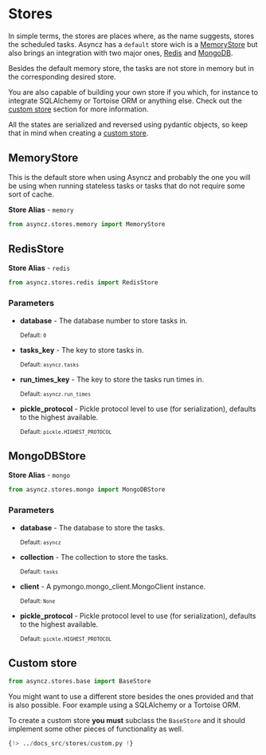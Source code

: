 # Stores

In simple terms, the stores are places where, as the name suggests, stores the scheduled tasks.
Asyncz has a `default` store wich is a [MemoryStore](#memoryStore) but also brings an integration
with two major ones, [Redis](#redisstore) and [MongoDB](#mongostore).

Besides the default memory store, the tasks are not store in memory but in the corresponding desired
store.

You are also capable of building your own store if you which, for instance to integrate SQLAlchemy
or Tortoise ORM or anything else. Check out the [custom store](#custom-store) section for more
information.

All the states are serialized and reversed using pydantic objects, so keep that in mind when
creating a [custom store](#custom-store).

## MemoryStore

This is the default store when using Asyncz and probably the one you will be using when running
stateless tasks or tasks that do not require some sort of cache.

**Store Alias** - `memory`

```python
from asyncz.stores.memory import MemoryStore
```

## RedisStore

**Store Alias** - `redis`

```python
from asyncz.stores.redis import RedisStore
```

### Parameters

* **database** - The database number to store tasks in.

    <sup>Default: `0`</sup>

* **tasks_key** - The key to store tasks in.

    <sup>Default: `asyncz.tasks`</sup>

* **run_times_key** - The key to store the tasks run times in.

    <sup>Default: `asyncz.run_times`</sup>

* **pickle_protocol** - Pickle protocol level to use (for serialization), defaults to the
highest available.

    <sup>Default: `pickle.HIGHEST_PROTOCOL`</sup>

## MongoDBStore

**Store Alias** - `mongo`

```python
from asyncz.stores.mongo import MongoDBStore
```

### Parameters

* **database** - The database to store the tasks.

    <sup>Default: `asyncz`</sup>

* **collection** - The collection to store the tasks.

    <sup>Default: `tasks`</sup>

* **client** - A pymongo.mongo_client.MongoClient instance.

    <sup>Default: `None`</sup>

* **pickle_protocol** - Pickle protocol level to use (for serialization), defaults to the highest
available.

    <sup>Default: `pickle.HIGHEST_PROTOCOL`</sup>

## Custom store

```python
from asyncz.stores.base import BaseStore
```

You might want to use a different store besides the ones provided and that is also possible.
Foor example using a SQLAlchemy or a Tortoise ORM.

To create a custom store **you must** subclass the `BaseStore` and it should implement some
other pieces of functionality as well.

```python
{!> ../docs_src/stores/custom.py !}
```
